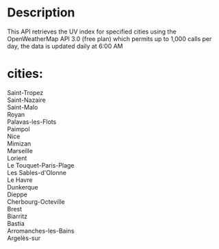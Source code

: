 # Description
This API retrieves the UV index for specified cities using the OpenWeatherMap API 3.0 (free plan) which permits up to 1,000 calls per day, the data is updated daily at 6:00 AM 
# cities: 
Saint-Tropez <br>
Saint-Nazaire <br>
Saint-Malo <br>
Royan <br>
Palavas-les-Flots <br>
Paimpol <br>
Nice <br>
Mimizan <br>
Marseille <br>
Lorient <br>
Le Touquet-Paris-Plage <br>
Les Sables-d'Olonne <br>
Le Havre <br>
Dunkerque <br>
Dieppe <br>
Cherbourg-Octeville <br>
Brest <br>
Biarritz <br>
Bastia <br>
Arromanches-les-Bains <br>
Argelès-sur <br>

